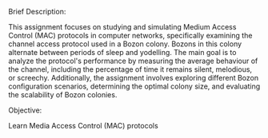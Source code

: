 Brief Description: 

This assignment focuses on studying and simulating Medium Access Control (MAC) protocols in computer networks, specifically examining the channel access protocol used in a Bozon colony. Bozons in this colony alternate between periods of sleep and yodelling. The main goal is to analyze the protocol's performance by measuring the average behaviour of the channel, including the percentage of time it remains silent, melodious, or screechy. Additionally, the assignment involves exploring different Bozon configuration scenarios, determining the optimal colony size, and evaluating the scalability of Bozon colonies.


Objective: 

Learn Media Access Control (MAC) protocols



